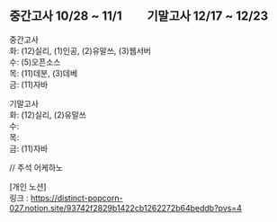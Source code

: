 ## 중간고사 10/28 ~ 11/1 &nbsp;&nbsp;&nbsp;&nbsp;&nbsp;&nbsp;&nbsp; 기말고사 12/17 ~ 12/23

중간고사<br>
화: (12)실리, (1)인공, (2)유말쓰, (3)웹서버 <br>
수: (5)오픈소스<br>
목: (11)데분, (3)데베<br>
금: (11)자바  <br>

기말고사<br>
화: (12)실리, (2)유말쓰 <br>
수: <br>
목: <br>
금: (11)자바 <br>


// 주석 어케하노

[개인 노션]   <br>
링크 : <https://distinct-popcorn-027.notion.site/93742f2829b1422cb1262272b64beddb?pvs=4>
